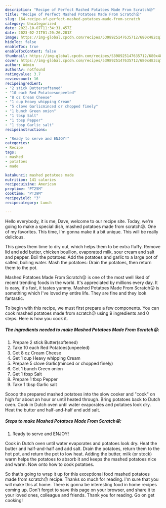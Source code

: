 ```yaml
---
description: "Recipe of Perfect Mashed Potatoes Made From Scratch😜"
title: "Recipe of Perfect Mashed Potatoes Made From Scratch😜"
slug: 164-recipe-of-perfect-mashed-potatoes-made-from-scratch
category: Uncategorized
date: 2022-10-07T11:34:31.457Z
date: 2023-02-21T01:20:26.201Z
image: https://img-global.cpcdn.com/recipes/5398925147635712/680x482cq70/mashed-potatoes-made-from-scratch-recipe-main-photo.jpg
hideToc: false
enableToc: true
enableTocContent: false
thumbnail: https://img-global.cpcdn.com/recipes/5398925147635712/680x482cq70/mashed-potatoes-made-from-scratch-recipe-main-photo.jpg
cover: https://img-global.cpcdn.com/recipes/5398925147635712/680x482cq70/mashed-potatoes-made-from-scratch-recipe-main-photo.jpg
author: Admin
authorAv: notfound
ratingvalue: 3.7
reviewcount: 16
recipeingredient:
- "2 stick Buttersoftened"
- "10 each Red Potatoesunpeeled"
- "8 oz Cream Cheese"
- "1 cup Heavy whipping Cream"
- "5 clove Garlicminced or chopped finely"
- "1 bunch Green onion"
- "1 tbsp Salt"
- "1 tbsp Pepper"
- "1 tbsp Garlic salt"
recipeinstructions:

- "Ready to serve and ENJOY!"
categories:
- Recipe
tags:
- mashed
- potatoes
- made

katakunci: mashed potatoes made 
nutrition: 141 calories
recipecuisine: American
preptime: "PT25M"
cooktime: "PT39M"
recipeyield: "3"
recipecategory: Lunch

---
```



Hello everybody, it is me, Dave, welcome to our recipe site. Today, we're going to make a special dish, mashed potatoes made from scratch😜. One of my favorites. This time, I'm gonna make it a bit unique. This will be really delicious.

This gives them time to dry out, which helps them to be extra fluffy. Remove lid and add butter, chicken bouillon, evaporated milk, sour cream and salt and pepper. Boil the potatoes: Add the potatoes and garlic to a large pot of salted, boiling water. Mash the potatoes: Drain the potatoes, then return them to the pot.

Mashed Potatoes Made From Scratch😜 is one of the most well liked of recent trending foods in the world. It's appreciated by millions every day. It is easy, it's fast, it tastes yummy. Mashed Potatoes Made From Scratch😜 is something which I've loved my entire life. They are fine and they look fantastic.


To begin with this recipe, we must first prepare a few components. You can cook mashed potatoes made from scratch😜 using 9 ingredients and 0 steps. Here is how you cook it.

<!--inarticleads1-->

##### The ingredients needed to make Mashed Potatoes Made From Scratch😜:

1. Prepare 2 stick Butter(softened)
1. Take 10 each Red Potatoes(unpeeled)
1. Get 8 oz Cream Cheese
1. Get 1 cup Heavy whipping Cream
1. Prepare 5 clove Garlic(minced or chopped finely)
1. Get 1 bunch Green onion
1. Get 1 tbsp Salt
1. Prepare 1 tbsp Pepper
1. Take 1 tbsp Garlic salt


Scoop the prepared mashed potatoes into the slow cooker and &#34;cook&#34; on high for about an hour or until heated through. Bring potatoes back to Dutch oven. Cook in Dutch oven until water evaporates and potatoes look dry. Heat the butter and half-and-half and add salt. 

<!--inarticleads2-->

##### Steps to make Mashed Potatoes Made From Scratch😜:


1. Ready to serve and ENJOY!

Cook in Dutch oven until water evaporates and potatoes look dry. Heat the butter and half-and-half and add salt. Drain the potatoes, return them to the hot pot, and return the pot to low heat. Adding the butter, milk (or stock) warm helps the potatoes to absorb it and keeps the mashed potatoes nice and warm. Now onto how to cook potatoes. 

So that's going to wrap it up for this exceptional food mashed potatoes made from scratch😜 recipe. Thanks so much for reading. I'm sure that you will make this at home. There is gonna be interesting food in home recipes coming up. Don't forget to save this page on your browser, and share it to your loved ones, colleague and friends. Thank you for reading. Go on get cooking!
